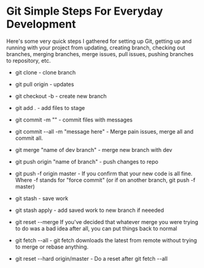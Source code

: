 # Git Simple Steps For Everyday Development

 Here's some very quick steps I gathered for setting up Git, getting up and running with your project from updating, creating branch, checking out branches, merging branches, merge issues, pull issues, pushing branches to repository, etc.


- git clone - clone branch

- git pull origin - updates

- git checkout  -b - create new branch

- git add . - add files to stage

- git commit -m "" - commit files with messages

- git commit --all -m "message here" - Merge pain issues, merge all and commit all.

- git merge "name of dev branch" - merge new branch with dev

- git push origin "name of branch" - push changes to repo

- git push -f origin master - If you confirm that your new code is all fine. 
Where -f stands for "force commit" (or if on another branch, git push -f <repo name> master)

- git stash - save work

- git stash apply - add saved work to new branch if neeeded

- git reset --merge  If you've decided that whatever merge you were trying to do was a bad idea after all, you can put things back to normal 

- git fetch --all - git fetch downloads the latest from remote without trying to merge or rebase anything.
- git reset --hard origin/master - Do a reset after git fetch --all




